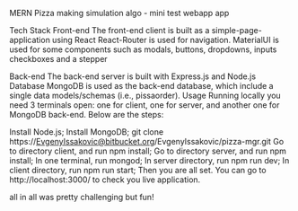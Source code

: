 MERN Pizza making simulation algo - mini test webapp app

Tech Stack
Front-end
The front-end client is built as a simple-page-application using React
React-Router is used for navigation.
MaterialUI is used for some components such as modals, buttons, dropdowns, inputs checkboxes and a stepper

Back-end
The back-end server is built with Express.js and Node.js
Database
MongoDB is used as the back-end database, which include a single data models/schemas (i.e., pissaorder).
Usage
Running locally you need 3 terminals open: one for client, one for server, and another one for MongoDB back-end. Below are the steps:

Install Node.js;
Install MongoDB;
git clone https://EvgenyIssakovic@bitbucket.org/EvgenyIssakovic/pizza-mgr.git
Go to directory client, and run npm install;
Go to directory server, and run npm install;
In one terminal, run mongod;
In server directory, run npm run dev;
In client directory, run npm run start;
Then you are all set. You can go to http://localhost:3000/ to check you live application.

all in all was pretty challenging but fun!